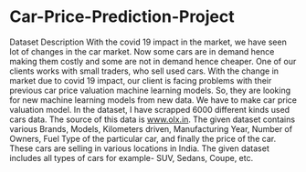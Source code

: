 # Car-Price-Prediction-Project
Dataset Description With the covid 19 impact in the market, we have seen lot of changes in the car market. Now some cars are in demand hence making them costly and some are not in demand hence cheaper.  One of our clients works with small traders, who sell used cars. With the change in market due to covid 19 impact, our client is facing problems with their previous car price valuation machine learning models. So, they are looking for new machine learning models from new data. We have to make car price valuation model.  In the dataset, I have scrapped 6000 different kinds used cars data. The source of this data is www.olx.in.  The given dataset contains various Brands, Models, Kilometers driven, Manufacturing Year, Number of Owners, Fuel Type of the particular car, and finally the price of the car. These cars are selling in various locations in India. The given dataset includes all types of cars for example- SUV, Sedans, Coupe, etc.
